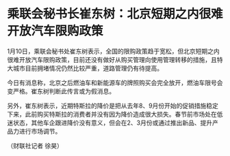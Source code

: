 # 乘联会秘书长崔东树：北京短期之内很难开放汽车限购政策

1月10日，乘联会秘书处崔东树表示，全国的限购政策趋于宽松，但北京短期之内很难开放汽车限购政策，目前还没有做好从购买管理向使用管理转移的措施，且特大城市目前拥堵情况仍然比较严重，道路管理仍有待提高。

今日有消息称，北京之后燃油车和新能源车的牌照购买会完全放开，燃油车限号会变严格。崔东树判断此传言或为假消息。

另外，崔东树表示，近期特斯拉的降价是把从去年8、9月份开始的促销措施稳定下来，此前购买特斯拉的消费者并没有因为降价造成很大损失。春节前市场处在低迷状态，其他车企跟进降价没有意义，但会在2、3月份或通过推出新品、提升产品力进行市场调节。

（财联社记者 徐昊）

